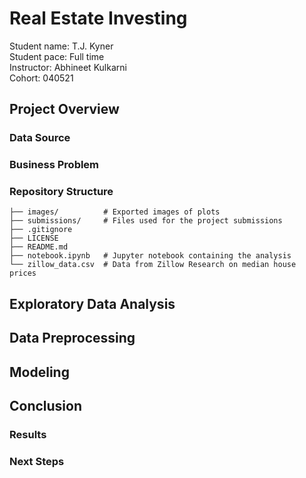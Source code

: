 # Real Estate Investing
Student name: T.J. Kyner \
Student pace: Full time \
Instructor: Abhineet Kulkarni \
Cohort: 040521

## Project Overview
### Data Source
### Business Problem
### Repository Structure
```
├── images/          # Exported images of plots
├── submissions/     # Files used for the project submissions
├── .gitignore
├── LICENSE
├── README.md
├── notebook.ipynb   # Jupyter notebook containing the analysis
└── zillow_data.csv  # Data from Zillow Research on median house prices
```

## Exploratory Data Analysis

## Data Preprocessing

## Modeling

## Conclusion
### Results
### Next Steps
